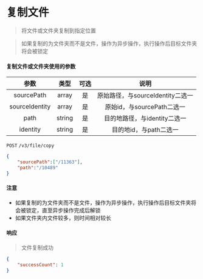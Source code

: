 # 复制文件

> 将文件或文件夹复制到指定位置

> 如果复制的为文件夹而不是文件，操作为异步操作，执行操作后目标文件夹将会被锁定

#### 复制文件或文件夹使用的参数

|  参数  	|  类型  	| 可选 	|           说明           	|
|:------:	|:------:	|:----:	|:------------------------:	|
|  sourcePath  	| array<string> 	|  是  	|  原始路径，与sourceIdentity二选一  	|
|  sourceIdentity  	| array<string> 	|  是  	|        原始id，与sourcePath二选一    	|
| path 	| string 	|  是  	| 目的地路径，与identity二选一 	|
|  identity  	| string 	|  是  	|  目的地id，与path二选一  	|


```POST``` ```/v3/file/copy```


```json
{
	"sourcePath":["/11363"],
	"path":"/10489"
}
```


#### 注意

* 如果复制的为文件夹而不是文件，操作为异步操作，执行操作后目标文件夹将会被锁定，直至异步操作完成后解锁
* 如果文件夹内文件较多，则时间相对较长

#### 响应

> 文件复制成功

```json
{
    "successCount": 1
}
```
